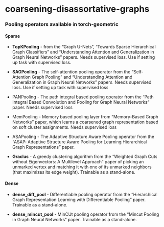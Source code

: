 # coarsening-disassortative-graphs

### Pooling operators available in torch-geometric

#### Sparse
* **TopKPooling** - from the “Graph U-Nets”, “Towards Sparse Hierarchical Graph Classifiers” and “Understanding Attention and Generalization in Graph Neural Networks” papers. Needs supervised loss. Use if setting up task with supervised loss.

* **SAGPooling** - The self-attention pooling operator from the “Self-Attention Graph Pooling” and “Understanding Attention and Generalization in Graph Neural Networks” papers. Needs supervised loss. Use if setting up task with supervised loss


* PANPooling - The path integral based pooling operator from the “Path Integral Based Convolution and Pooling for Graph Neural Networks” paper. Needs supervised loss

* MemPooling - Memory based pooling layer from “Memory-Based Graph Networks” paper, which learns a coarsened graph representation based on soft cluster assignments. Needs supervised loss

* ASAPooling - The Adaptive Structure Aware Pooling operator from the “ASAP: Adaptive Structure Aware Pooling for Learning Hierarchical Graph Representations” paper.

* **Graclus** - A greedy clustering algorithm from the “Weighted Graph Cuts without Eigenvectors: A Multilevel Approach” paper of picking an unmarked vertex and matching it with one of its unmarked neighbors (that maximizes its edge weight). Trainable as a stand-alone.



#### Dense
* **dense_diff_pool** - Differentiable pooling operator from the “Hierarchical Graph Representation Learning with Differentiable Pooling” paper. Trainable as a stand-alone.

* **dense_mincut_pool** - MinCUt pooling operator from the “Mincut Pooling in Graph Neural Networks” paper. Trainable as a stand-alone.